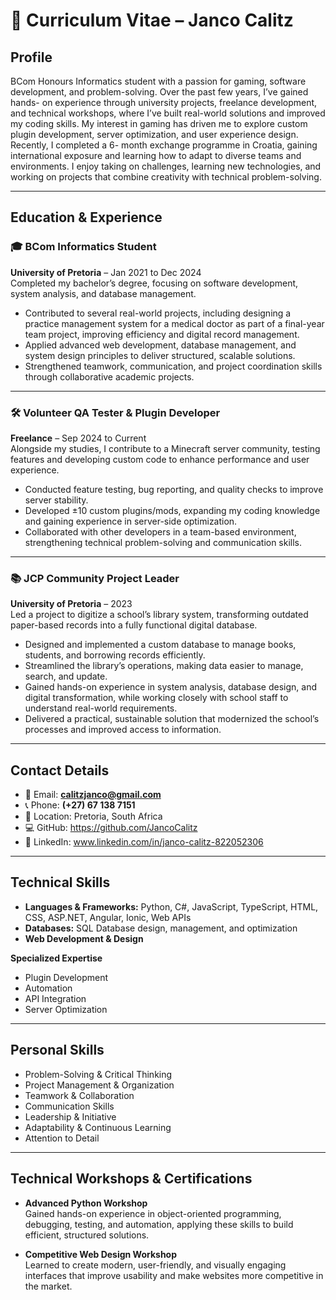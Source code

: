 # 📄 Curriculum Vitae – Janco Calitz

## Profile
BCom Honours Informatics student with a passion for gaming, software 
development, and problem-solving. Over the past few years, I’ve gained hands-
on experience through university projects, freelance development, and technical 
workshops, where I’ve built real-world solutions and improved my coding skills. 
My interest in gaming has driven me to explore custom plugin development, 
server optimization, and user experience design. Recently, I completed a 6-
month exchange programme in Croatia, gaining international exposure and 
learning how to adapt to diverse teams and environments. I enjoy taking on 
challenges, learning new technologies, and working on projects that combine 
creativity with technical problem-solving.  

---

## Education & Experience

### 🎓 BCom Informatics Student  
**University of Pretoria** – Jan 2021 to Dec 2024  
Completed my bachelor’s degree, focusing on software development, system 
analysis, and database management.  
- Contributed to several real-world projects, including designing a 
practice management system for a medical doctor as part of a final-year 
team project, improving efficiency and digital record management.  
- Applied advanced web development, database management, and 
system design principles to deliver structured, scalable solutions.  
- Strengthened teamwork, communication, and project coordination skills 
through collaborative academic projects.  

---

### 🛠️ Volunteer QA Tester & Plugin Developer  
**Freelance** – Sep 2024 to Current  
Alongside my studies, I contribute to a Minecraft server community, testing 
features and developing custom code to enhance performance and user 
experience.  
- Conducted feature testing, bug reporting, and quality checks to 
improve server stability.  
- Developed ±10 custom plugins/mods, expanding my coding 
knowledge and gaining experience in server-side optimization.  
- Collaborated with other developers in a team-based environment, 
strengthening technical problem-solving and communication skills.  

---

### 📚 JCP Community Project Leader  
**University of Pretoria** – 2023  
Led a project to digitize a school’s library system, transforming outdated 
paper-based records into a fully functional digital database.  
- Designed and implemented a custom database to manage books, 
students, and borrowing records efficiently.  
- Streamlined the library’s operations, making data easier to manage, 
search, and update.  
- Gained hands-on experience in system analysis, database design, 
and digital transformation, while working closely with school staff to 
understand real-world requirements.  
- Delivered a practical, sustainable solution that modernized the 
school’s processes and improved access to information.  

---

## Contact Details
- 📧 Email: **calitzjanco@gmail.com**  
- 📞 Phone: **(+27) 67 138 7151**  
- 📍 Location: Pretoria, South Africa  
- 💻 GitHub:  https://github.com/JancoCalitz
- 🔗 LinkedIn:  www.linkedin.com/in/janco-calitz-822052306

---

## Technical Skills
- **Languages & Frameworks:** Python, C#, JavaScript, TypeScript, HTML, CSS, ASP.NET, Angular, Ionic, Web APIs  
- **Databases:** SQL Database design, management, and optimization  
- **Web Development & Design**  

**Specialized Expertise**  
- Plugin Development  
- Automation  
- API Integration  
- Server Optimization  

---

## Personal Skills
- Problem-Solving & Critical Thinking  
- Project Management & Organization  
- Teamwork & Collaboration  
- Communication Skills  
- Leadership & Initiative  
- Adaptability & Continuous Learning  
- Attention to Detail  

---

## Technical Workshops & Certifications
- **Advanced Python Workshop**  
  Gained hands-on experience in object-oriented programming, 
  debugging, testing, and automation, applying these skills to build 
  efficient, structured solutions.  

- **Competitive Web Design Workshop**  
  Learned to create modern, user-friendly, and visually engaging 
  interfaces that improve usability and make websites more competitive 
  in the market.  
